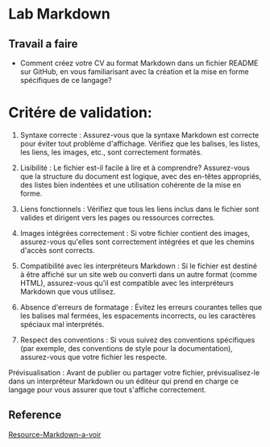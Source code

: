 # Lab Markdown

## Travail a faire

- Comment créez votre CV au format Markdown dans un fichier README sur GitHub, en vous familiarisant avec la création et la mise en forme spécifiques de ce langage?
  
# Critére de validation:
1. Syntaxe correcte : Assurez-vous que la syntaxe Markdown est correcte pour éviter tout problème d'affichage. Vérifiez que les balises, les listes, les liens, les images, etc., sont correctement formatés.

2. Lisibilité : Le fichier est-il facile à lire et à comprendre? Assurez-vous que la structure du document est logique, avec des en-têtes appropriés, des listes bien indentées et une utilisation cohérente de la mise en forme.

3. Liens fonctionnels : Vérifiez que tous les liens inclus dans le fichier sont valides et dirigent vers les pages ou ressources correctes.

4. Images intégrées correctement : Si votre fichier contient des images, assurez-vous qu'elles sont correctement intégrées et que les chemins d'accès sont corrects.

5. Compatibilité avec les interpréteurs Markdown : Si le fichier est destiné à être affiché sur un site web ou converti dans un autre format (comme HTML), assurez-vous qu'il est compatible avec les interpréteurs Markdown que vous utilisez.

6. Absence d'erreurs de formatage : Évitez les erreurs courantes telles que les balises mal fermées, les espacements incorrects, ou les caractères spéciaux mal interprétés.

7. Respect des conventions : Si vous suivez des conventions spécifiques (par exemple, des conventions de style pour la documentation), assurez-vous que votre fichier les respecte.

Prévisualisation : Avant de publier ou partager votre fichier, prévisualisez-le dans un interpréteur Markdown ou un éditeur qui prend en charge ce langage pour vous assurer que tout s'affiche correctement.
## Reference 

[Resource-Markdown-a-voir](https://docs.github.com/fr/get-started/writing-on-github/getting-started-with-writing-and-formatting-on-github/basic-writing-and-formatting-syntax)
